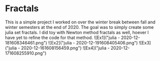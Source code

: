 # Fractals

This is a simple project I worked on over the winter break between fall and winter semesters at the end of 2020. The goal was to simply create some julia set fractals. I did toy with Newton method fractals as well, hoever I have yet to refine the code for that method.
![Ex1]("julia - 2020-12-181608346461.png")
![Ex2]("julia - 2020-12-191608405406.png")
![Ex3]("julia - 2020-12-161608156459.png")
![Ex4]("julia - 2020-12-171608255910.png")
